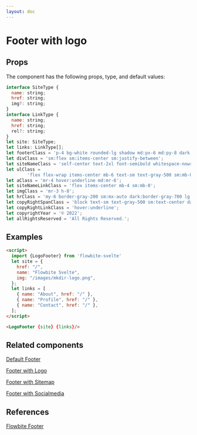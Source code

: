 ```yaml
---
layout: doc
---
```


<script>
  import {LogoFooter} from '$lib/index'
  let site = {
    href: "/",
    name: "Flowbite Svelte",
    img: "/images/mkdir-logo.png",
  };
  let links = [
    { name: "About", href: "/" },
    { name: "Profile", href: "/" },
    { name: "Contact", href: "/" },
  ];
</script>

<h1 class="text-3xl w-full dark:text-white py-8">Footer with logo</h1>


<h2 class="text-2xl w-full dark:text-white py-8">Props</h2>

<p class="dark:text-white py-4 text-lg">The component has the following props, type, and default values:</p>

```js
interface SiteType {
  name: string;
  href: string;
  img?: string;
}
interface LinkType {
  name: string;
  href: string;
  rel?: string;
}
let site: SiteType;
let links: LinkType[];
let footerClass = 'p-4 bg-white rounded-lg shadow md:px-6 md:py-8 dark:bg-gray-800';
let divClass = 'sm:flex sm:items-center sm:justify-between';
let siteNameClass = 'self-center text-2xl font-semibold whitespace-nowrap dark:text-white';
let ulClass =
		'flex flex-wrap items-center mb-6 text-sm text-gray-500 sm:mb-0 dark:text-gray-400';
let aClass = 'mr-4 hover:underline md:mr-6';
let siteNameLinkClass = 'flex items-center mb-4 sm:mb-0';
let imgClass = 'mr-3 h-8';
let hrClass = 'my-6 border-gray-200 sm:mx-auto dark:border-gray-700 lg:my-8';
let copyRightSpanClass = 'block text-sm text-gray-500 sm:text-center dark:text-gray-400';
let copyRightLinkClass = 'hover:underline';
let copyrightYear = '© 2022';
let allRightsReserved = 'All Rights Reserved.';
```

<h2 class="text-2xl w-full dark:text-white py-8">Examples</h2>

<div class="rounded-xl w-full my-4 mx-auto bg-gradient-to-r bg-white dark:bg-gray-900 border border-gray-200 dark:border-gray-700 p-2 sm:p-6">
<LogoFooter {site} {links}/>
</div>

```html
<script>
  import {LogoFooter} from 'flowbite-svelte'
  let site = {
    href: "/",
    name: "Flowbite Svelte",
    img: "/images/mkdir-logo.png",
  };
  let links = [
    { name: "About", href: "/" },
    { name: "Profile", href: "/" },
    { name: "Contact", href: "/" },
  ];
</script>

<LogoFooter {site} {links}/>
```

<h2 class="text-2xl w-full dark:text-white py-8">Related components</h2>

<p class="dark:text-white text-lg w-full"><a href="https://flowbite-svelte.vercel.app/footer/default" class="text-blue-600 hover:underline dark:text-blue-500">Default Footer</a></p>

<p class="dark:text-white text-lg w-full"><a href="https://flowbite-svelte.vercel.app/footer/logo" class="text-blue-600 hover:underline dark:text-blue-500">Footer with Logo</a></p>

<p class="dark:text-white text-lg w-full"><a href="https://flowbite-svelte.vercel.app/footer/sitemap" class="text-blue-600 hover:underline dark:text-blue-500">Footer with Sitemap</a></p>

<p class="dark:text-white text-lg w-full"><a href="https://flowbite-svelte.vercel.app/footer/socialmedia" class="text-blue-600 hover:underline dark:text-blue-500">Footer with Socialmedia</a></p>

<h2 class="text-2xl w-full dark:text-white py-8">References</h2>

<p class="dark:text-white text-lg"><a href="https://flowbite.com/docs/components/footer/" target="_blank" class="text-blue-600 hover:underline dark:text-blue-500">Flowbite Footer</a></p>